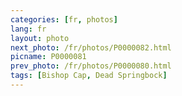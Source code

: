 ```yaml
---
categories: [fr, photos]
lang: fr
layout: photo
next_photo: /fr/photos/P0000082.html
picname: P0000081
prev_photo: /fr/photos/P0000080.html
tags: [Bishop Cap, Dead Springbock]
---
```

